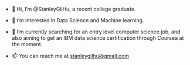 - 👋 Hi, I’m @StanleyGilHu, a recent college graduate.

- 👀 I’m interested in Data Science and Machine learning.

- 🌱 I’m currently searching for an entry level computer science job, and also aiming to get an IBM data science certification through Coursea at the moment.

- 📫 You can reach me at stanleygilhu@gmail.com


<!---
StanleyGilHu/StanleyGilHu is a ✨ special ✨ repository because its `README.md` (this file) appears on your GitHub profile.
You can click the Preview link to take a look at your changes.
--->
